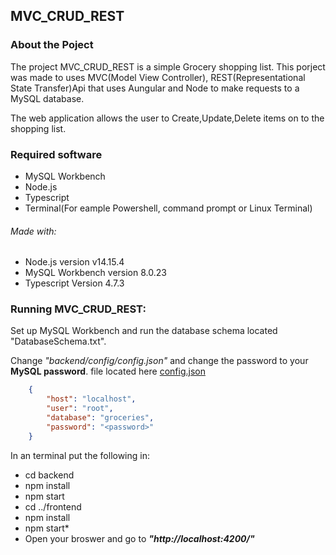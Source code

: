 ## MVC_CRUD_REST
### About the Poject
The project MVC_CRUD_REST is a simple Grocery shopping list.
This porject was made to uses MVC(Model View Controller), REST(Representational State Transfer)Api that uses Aungular and Node to make requests to a MySQL database. 

The web application allows the user to Create,Update,Delete items on to the shopping list.

### Required software

- MySQL Workbench
- Node.js
- Typescript
- Terminal(For eample Powershell, command prompt or Linux Terminal)


###### Made with:

- Node.js version v14.15.4 
- MySQL Workbench version 8.0.23
- Typescript Version 4.7.3  

### Running MVC_CRUD_REST:
Set up MySQL Workbench and run the database schema located "DatabaseSchema.txt".
    
Change *"backend/config/config.json"* and change the password to your **MySQL password**.
file located here [config.json](backend/config/config.json)
```json
    {
        "host": "localhost",
        "user": "root",
        "database": "groceries",
        "password": "<password>"
    }
```

In an terminal put the following in:

- cd backend
- npm install
- npm start
- cd ../frontend
- npm install
- npm start*
- Open your broswer and go to ***"http://localhost:4200/"***

